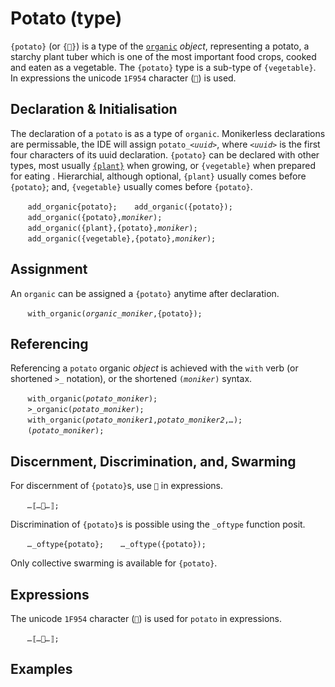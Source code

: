 # Potato (type)
`{potato}` (or `{🥔}`) is a type of the [`organic`](./organic.md) *object*, representing a potato, a starchy plant tuber which is one of the most important food crops, cooked and eaten as a vegetable. The `{potato}` type is a sub-type of `{vegetable}`. In expressions the unicode `1F954` character (`🥔`) is used.

<a name="declare"></a><a name="initial"></a>
## Declaration & Initialisation
The declaration of a `potato` is as a type of `organic`.  Monikerless declarations are permissable, the IDE will assign `potato_`*`<uuid>`*, where *`<uuid>`* is the first four characters of its uuid declaration. `{potato}` can be declared with other types, most usually [`{plant}`](./plant.md) when growing, or `{vegetable}` when prepared for eating . Hierarchial, although optional, `{plant}` usually comes before `{potato}`; and, `{vegetable}` usually comes before `{potato}`.

&nbsp;&nbsp;&nbsp;&nbsp;&nbsp;&nbsp; `add_organic{potato};`&nbsp;&nbsp;&nbsp;&nbsp;&nbsp;&nbsp; `add_organic({potato});`<br>
&nbsp;&nbsp;&nbsp;&nbsp;&nbsp;&nbsp; `add_organic({potato},`*`moniker`*`);`<br>
&nbsp;&nbsp;&nbsp;&nbsp;&nbsp;&nbsp; `add_organic({plant},{potato},`*`moniker`*`);`<br>
&nbsp;&nbsp;&nbsp;&nbsp;&nbsp;&nbsp; `add_organic({vegetable},{potato},`*`moniker`*`);`

<a name="assign"></a>
## Assignment
An `organic` can be assigned a `{potato}` anytime after declaration.

&nbsp;&nbsp;&nbsp;&nbsp;&nbsp;&nbsp; `with_organic(`*`organic_moniker`*`,{potato});`

<a name="reference"></a>
## Referencing
Referencing a `potato` organic *object* is achieved with the `with` verb (or shortened `>_` notation), or the shortened `(`*`moniker`*`)` syntax. 

&nbsp;&nbsp;&nbsp;&nbsp;&nbsp;&nbsp; `with_organic(`*`potato_moniker`*`);`<br>
&nbsp;&nbsp;&nbsp;&nbsp;&nbsp;&nbsp; `>_organic(`*`potato_moniker`*`);`<br>
&nbsp;&nbsp;&nbsp;&nbsp;&nbsp;&nbsp; `with_organic(`*`potato_moniker1`*`,`*`potato_moniker2`*`,`*`…`*`);`<br>
&nbsp;&nbsp;&nbsp;&nbsp;&nbsp;&nbsp; `(`*`potato_moniker`*`);`

<a name="DDS"></a>
## Discernment, Discrimination, and, Swarming
For discernment of `{potato}`s, use `🥔` in expressions.

&nbsp;&nbsp;&nbsp;&nbsp;&nbsp;&nbsp; *`…`*`⟦`*`…`*`🥔`*`…`*`⟧;`

Discrimination of `{potato}`s is possible using the `_oftype` function posit.

&nbsp;&nbsp;&nbsp;&nbsp;&nbsp;&nbsp; *`…`*`_oftype{potato};`&nbsp;&nbsp;&nbsp;&nbsp;&nbsp;&nbsp; *`…`*`_oftype({potato});`

Only collective swarming is available for `{potato}`.

<a name="expression"></a>
## Expressions
The unicode `1F954` character (`🥔`) is used for `potato` in expressions.

&nbsp;&nbsp;&nbsp;&nbsp;&nbsp;&nbsp; *`…`*`⟦`*`…`*`🥔`*`…`*`⟧;`

<a name="example"></a>
## Examples